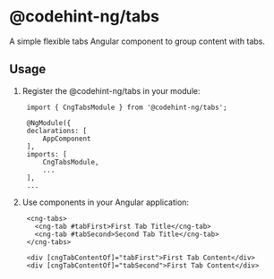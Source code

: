 # @codehint-ng/tabs

A simple flexible tabs Angular component to group content with tabs.

## Usage
1) Register the @codehint-ng/tabs in your module:

        import { CngTabsModule } from '@codehint-ng/tabs';

        @NgModule({
        declarations: [
            AppComponent
        ],
        imports: [
            CngTabsModule,
            ...
        ],
        ...

2) Use components in your Angular application:

        <cng-tabs>
          <cng-tab #tabFirst>First Tab Title</cng-tab>
          <cng-tab #tabSecond>Second Tab Title</cng-tab>
        </cng-tabs>

        <div [cngTabContentOf]="tabFirst">First Tab Content</div>
        <div [cngTabContentOf]="tabSecond">First Tab Content</div>
